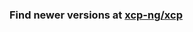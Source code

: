 ### Find newer versions at [xcp-ng/xcp](https://github.com/xcp-ng/xcp/blob/master/scripts/upload_bugtool/upload_bugtool.py)
